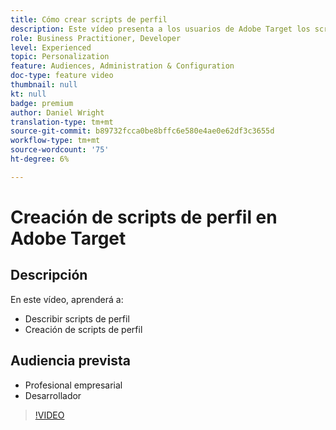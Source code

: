 ```yaml
---
title: Cómo crear scripts de perfil
description: Este vídeo presenta a los usuarios de Adobe Target los scripts de perfil. Vea este vídeo si tiene experiencia con Adobe Target y desea conocer los conceptos básicos del uso de scripts de perfil para realizar objetivos más especializados o crear audiencias.
role: Business Practitioner, Developer
level: Experienced
topic: Personalization
feature: Audiences, Administration & Configuration
doc-type: feature video
thumbnail: null
kt: null
badge: premium
author: Daniel Wright
translation-type: tm+mt
source-git-commit: b89732fcca0be8bffc6e580e4ae0e62df3c3655d
workflow-type: tm+mt
source-wordcount: '75'
ht-degree: 6%

---
```



# Creación de scripts de perfil en Adobe Target

## Descripción

En este vídeo, aprenderá a:

* Describir scripts de perfil
* Creación de scripts de perfil

## Audiencia prevista

* Profesional empresarial
* Desarrollador

>[!VIDEO](https://video.tv.adobe.com/v/17394/?quality=12)